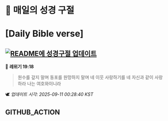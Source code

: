 # 🙏 매일의 성경 구절
# [Daily Bible verse]
## [![README에 성경구절 업데이트](https://github.com/DONGSUKA/first_test/actions/workflows/update-readme-bible.yml/badge.svg)](https://github.com/DONGSUKA/first_test/actions/workflows/update-readme-bible.yml)
<!-- START_BIBLE_VERSE -->
📖 **레위기 19:18**
> 원수를 갚지 말며 동포를 원망하지 말며 네 이웃 사랑하기를 네 자신과 같이 사랑하라 나는 여호와이니라

🕊️ _업데이트 시각: 2025-09-11 00:28:40 KST_
  <!-- END_BIBLE_VERSE -->
## GITHUB_ACTION
